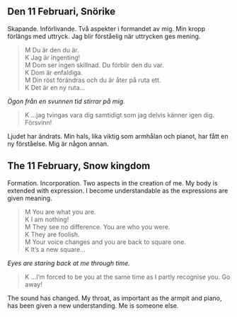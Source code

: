 
Den 11 Februari, Snörike
-------------------------
  
Skapande. Införlivande. Två aspekter i formandet av mig. Min kropp förlängs med uttryck. Jag blir förståelig när uttrycken ges mening.

><abbr>M</abbr> Du är den du är.<br />
><abbr>K</abbr> Jag är ingenting!<br />
><abbr>M</abbr> Dom ser ingen skillnad. Du förblir den du var.<br />
><abbr>K</abbr> Dom är enfaldiga.<br />
><abbr>M</abbr> Din röst förändras och du är åter på ruta ett.<br />
><abbr>K</abbr> Det är en ny ruta…

*Ögon från en svunnen tid stirrar på mig.*

><abbr>K</abbr> …jag tvingas vara dig samtidigt som jag delvis känner igen dig. Försvinn!

Ljudet har ändrats. Min hals, lika viktig som armhålan och pianot, har fått en ny förståelse. Mig är någon annan.



The 11 February, Snow kingdom
------------------------------
  
Formation. Incorporation. Two aspects in the creation of me. My body is extended with expression. I become understandable as the expressions are given meaning.

><abbr>M</abbr> You are what you are.<br />
><abbr>K</abbr> I am nothing!<br />
><abbr>M</abbr> They see no difference. You are who you were.<br />
><abbr>K</abbr> They are foolish.<br />
><abbr>M</abbr> Your voice changes and you are back to square one.<br />
><abbr>K</abbr> It’s a new square…

*Eyes are staring back at me through time.*

><abbr>K</abbr> …I’m forced to be you at the same time as I partly recognise you. Go away!

The sound has changed. My throat, as important as the armpit and piano, has been given a new understanding. Me is someone else.
